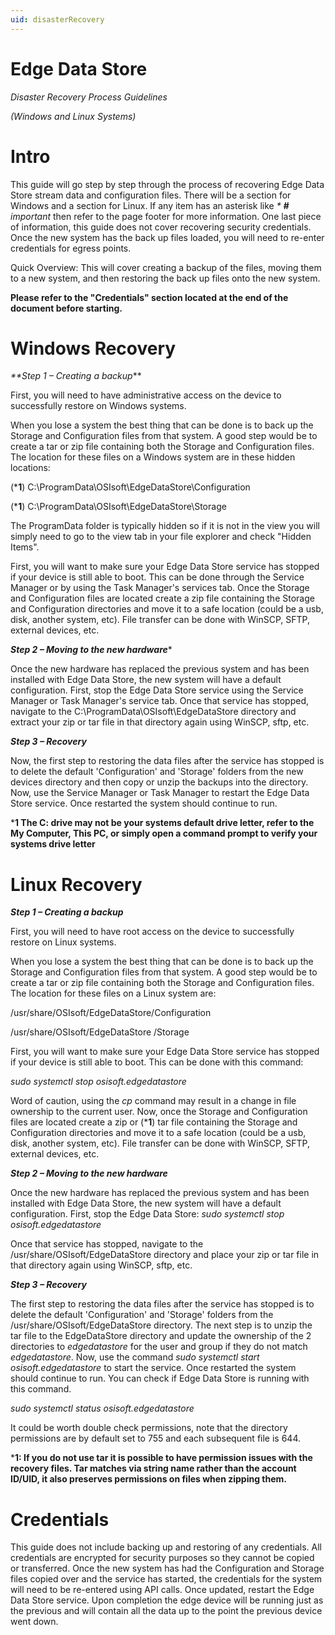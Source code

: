 ```yaml
---
uid: disasterRecovery
---
```


#
# Edge Data Store

_Disaster Recovery Process Guidelines_

_(Windows and Linux Systems)_

#

# Intro

This guide will go step by step through the process of recovering Edge Data Store stream data and configuration files. There will be a section for Windows and a section for Linux. If any item has an asterisk like _\* __#__ important_ then refer to the page footer for more information. One last piece of information, this guide does not cover recovering security credentials. Once the new system has the back up files loaded, you will need to re-enter credentials for egress points.

Quick Overview: This will cover creating a backup of the files, moving them to a new system, and then restoring the back up files onto the new system.

**Please refer to the &quot;Credentials&quot; section located at the end of the document before starting.**

# Windows Recovery

_**Step 1 – Creating a backup_**

First, you will need to have administrative access on the device to successfully restore on Windows systems.

When you lose a system the best thing that can be done is to back up the Storage and Configuration files from that system. A good step would be to create a tar or zip file containing both the Storage and Configuration files. The location for these files on a Windows system are in these hidden locations:

\(***1**) C:\ProgramData\OSIsoft\EdgeDataStore\Configuration

\(***1**) C:\ProgramData\OSIsoft\EdgeDataStore\Storage

The ProgramData folder is typically hidden so if it is not in the view you will simply need to go to the view tab in your file explorer and check &quot;Hidden Items&quot;.

First, you will want to make sure your Edge Data Store service has stopped if your device is still able to boot. This can be done through the Service Manager or by using the Task Manager&#39;s services tab. Once the Storage and Configuration files are located create a zip file containing the Storage and Configuration directories and move it to a safe location (could be a usb, disk, another system, etc). File transfer can be done with WinSCP, SFTP, external devices, etc.

**_Step 2 – Moving to the new hardware_***

Once the new hardware has replaced the previous system and has been installed with Edge Data Store, the new system will have a default configuration. First, stop the Edge Data Store service using the Service Manager or Task Manager&#39;s service tab. Once that service has stopped, navigate to the C:\ProgramData\OSIsoft\EdgeDataStore directory and extract your zip or tar file in that directory again using WinSCP, sftp, etc.

**_Step 3 – Recovery_**

Now, the first step to restoring the data files after the service has stopped is to delete the default &#39;Configuration&#39; and &#39;Storage&#39; folders from the new devices directory and then copy or unzip the backups into the directory. Now, use the Service Manager or Task Manager to restart the Edge Data Store service. Once restarted the system should continue to run.

\***1 The C: drive may not be your systems default drive letter, refer to the My Computer, This PC, or simply open a command prompt to verify your systems drive letter**

# Linux Recovery

**_Step 1 – Creating a backup_**

First, you will need to have root access on the device to successfully restore on Linux systems.

When you lose a system the best thing that can be done is to back up the Storage and Configuration files from that system. A good step would be to create a tar or zip file containing both the Storage and Configuration files. The location for these files on a Linux system are:

/usr/share/OSIsoft/EdgeDataStore/Configuration

/usr/share/OSIsoft/EdgeDataStore /Storage

First, you will want to make sure your Edge Data Store service has stopped if your device is still able to boot. This can be done with this command:

_sudo systemctl stop osisoft.edgedatastore_

Word of caution, using the _cp_ command may result in a change in file ownership to the current user. Now, once the Storage and Configuration files are located create a zip or \(***1**) tar file containing the Storage and Configuration directories and move it to a safe location (could be a usb, disk, another system, etc). File transfer can be done with WinSCP, SFTP, external devices, etc.

**_Step 2 – Moving to the new hardware_**

Once the new hardware has replaced the previous system and has been installed with Edge Data Store, the new system will have a default configuration. First, stop the Edge Data Store: _sudo systemctl stop osisoft.edgedatastore_

Once that service has stopped, navigate to the /usr/share/OSIsoft/EdgeDataStore directory and place your zip or tar file in that directory again using WinSCP, sftp, etc.

**_Step 3 – Recovery_**

The first step to restoring the data files after the service has stopped is to delete the default &#39;Configuration&#39; and &#39;Storage&#39; folders from the /usr/share/OSIsoft/EdgeDataStore directory. The next step is to unzip the tar file to the EdgeDataStore directory and update the ownership of the 2 directories to _edgedatastore_ for the user and group if they do not match _edgedatastore_. Now, use the command _sudo systemctl start osisoft.edgedatastore_ to start the service. Once restarted the system should continue to run. You can check if Edge Data Store is running with this command.

_sudo systemctl status osisoft.edgedatastore_

It could be worth double check permissions, note that the directory permissions are by default set to 755 and each subsequent file is 644.

***1: If you do not use tar it is possible to have permission issues with the recovery files. Tar matches via string name rather than the account ID/UID, it also preserves permissions on files when zipping them.**

# Credentials

This guide does not include backing up and restoring of any credentials. All credentials are encrypted for security purposes so they cannot be copied or transferred. Once the new system has had the Configuration and Storage files copied over and the service has started, the credentials for the system will need to be re-entered using API calls. Once updated, restart the Edge Data Store service. Upon completion the edge device will be running just as the previous and will contain all the data up to the point the previous device went down.
